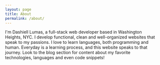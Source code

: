 ```yaml
---
layout: page
title: About
permalink: /about/
---
```


<p class="page-title">I'm Dashiell Lumas, a full-stack web developer based in Washington Heights, NYC.  I develop functional, clean and well-organized websites that speak to my passions. I love to learn languages, both programming and human. Everyday is a learning process, and this website speaks to that journey. Look to the blog section for content about my favorite technologies, languages and even code snippets! </p>

